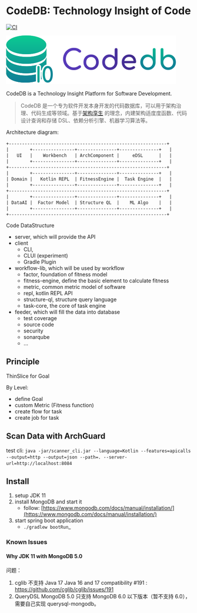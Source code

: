 # CodeDB: Technology Insight of Code

[![CI](https://github.com/archguard/codedb-poc/actions/workflows/ci.yaml/badge.svg)](https://github.com/archguard/codedb-poc/actions/workflows/ci.yaml)

![CodeDB Logo](assets/codedb.svg)

CodeDB is a Technology Insight Platform for Software Development.

> CodeDB
> 是一个专为软件开发本身开发的代码数据库，可以用于架构治理、代码生成等领域。基于[架构孪生](https://www.phodal.com/blog/architecture-twin/)
> 的理念，内建架构适度度函数、代码设计查询和存储 DSL、依赖分析引擎、机器学习算法等。

Architecture diagram:

```
+------------------------------------------------------------+
|        +----------------+---------------+---------------+   |
|   UI   |    Workbench   | ArchComponent |     eDSL      |   |
|        +----------------+---------------+---------------+   |
+------------------------------------------------------------+
|        +----------------+---------------+---------------+   |
| Domain |   Kotlin REPL  | FitnessEngine |  Task Engine  |   |
|        +----------------+---------------+---------------+   |
+------------------------------------------------------------+
|        +----------------+---------------+---------------+   |
| DataAI |  Factor Model  | Structure QL  |    ML Algo    |   |
|        +----------------+---------------+---------------+   |
+------------------------------------------------------------+
```

Code DataStructure

- server, which will provide the API
- client
    - CLI,
    - CLUI (experiment)
    - Gradle Plugin
- workflow-lib, which will be used by workflow
    - factor, foundation of fitness model
    - fitness-engine, define the basic element to calculate fitness
    - metric, common metric model of software
    - repl, kotlin REPL API
    - structure-ql, structure query language
    - task-core, the core of task engine
- feeder, which will fill the data into database
    - test coverage
    - source code
    - security
    - sonarqube
    - ...

## Principle

ThinSlice for Goal

By Level:

- define Goal
- custom Metric (Fitness function)
- create flow for task
- create job for task

## Scan Data with ArchGuard

test
cli: `java -jar/scanner_cli.jar --language=Kotlin --features=apicalls --output=http --output=json --path=. --server-url=http://localhost:8084`

## Install

1. setup JDK 11
2. install MongoDB and start it
    - follow: [https://www.mongodb.com/docs/manual/installation/](https://www.mongodb.com/docs/manual/installation/)
3. start spring boot application
    - `./gradlew bootRun`_

### Known Issues

#### Why JDK 11 with MongoDB 5.0

问题：

1. cglib 不支持 Java 17 Java 16 and 17 compatibility #191 : https://github.com/cglib/cglib/issues/191
2. QueryDSL MongoDB 5.0 只支持 MongoDB 6.0 以下版本（暂不支持 6.0），需要自己实现 querysql-mongodb。


